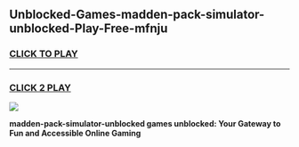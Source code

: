 
## Unblocked-Games-madden-pack-simulator-unblocked-Play-Free-mfnju
<h3>
<a href="https://premium76.site?title=madden-pack-simulator-unblocked&ref=18A1">CLICK TO PLAY</a></h3>
<hr>

<h3>
<a href="https://premium76.site?title=madden-pack-simulator-unblocked&ref=18A1">CLICK 2 PLAY</a>
  
</h3>

<a href="https://premium76.site?title=madden-pack-simulator-unblocked&ref=18A1"><img src="https://clearcache.store/games.png"></a>


**madden-pack-simulator-unblocked games unblocked: Your Gateway to Fun and Accessible Online Gaming**
